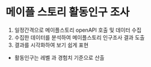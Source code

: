 메이플 스토리 활동인구 조사
=======================
1. 일정간격으로 메이플스토리 openAPI 호출 및 데이터 수집
2. 수집한 데이터를 분석하여 메이플스토리 인구조사 결과 도출
3. 결과를 시각화하여 보기 쉽게 표현

* 활동인구는 레벨 과 경험치 기준으로 산출
